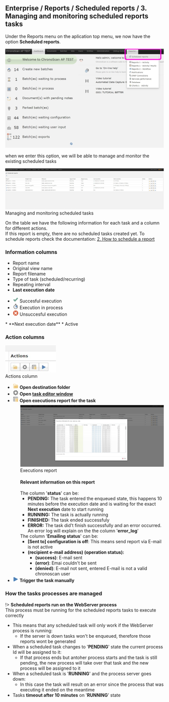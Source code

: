 

## Enterprise / Reports / Scheduled reports / 3. Managing and monitoring scheduled reports tasks

Under the Reports menu on the aplication top menu, we now have the option **Scheduled reports**.

<img src="./_images_/scheduled_reports/menudd.jpg" width="520" height="auto" />  

when we enter this option, we will be able to manage and monitor the existing scheduled tasks

<img src="./_images_/scheduled_reports/scheduled_tasks_manager.jpg" width="520" height="auto" />  
<br/>
<span class="caption">Managing and monitoring scheduled tasks</span>

On the table we have the following information for each task and a column for different actions.  
If this report is empty, there are no scheduled tasks created yet. To schedule reports check the documentation: [2. How to schedule a report](./enterprise/reports/scheduled-reports/2-how-to-schedule-a-report)

### Information columns

* Report name
* Original view name
* Report filename
* Type of task (scheduled/recurring)
* Repeating interval
* **Last execution date**
<ul>
    <li><img src="./_images_/wci_icons/24x24/check.png" width="18" height="auto" /> Succesful execution</li>
    <li><img src="./_images_/wci_icons/24x24/stopwatch2.png" width="18" height="auto"/> Execution in process</li>
    <li><img src="./_images_/wci_icons/24x24/error.png" width="18" height="auto" /> Unsuccesful execution</li>
</ul>
* **Next execution date**
* Active

### Action columns

<img src="./_images_/scheduled_reports/actions.jpg" width="161" height="auto" />
<br/>
<span class="caption">Actions column</span>

<ul>
    <li><img src="./_images_/wci_icons/24x24/folder.png" width="18" height="auto" /> <b>Open destination folder</b></li>
    <li>
        <img src="./_images_/wci_icons/24x24/gearwheel.png" width="18" height="auto">  
        <b>Open <a href="#/./enterprise/reports/scheduled-reports/2-how-to-schedule-a-report?id=form-settings-explanation" target="_blank"> task editor window </a></b>
    </li>
    <li>
        <img src="./_images_/wci_icons/24x24/spreadsheed_data.png" width="18" height="auto" /> <b>Open executions report for the task</b>  
        <ul style="margin-top: 6px;">
            <li style="list-style-type: none;">
                <img src="./_images_/scheduled_reports/executions_report.jpg" width="520" height="auto" />
                <br/>
                <span class="caption">Executions report</span> 
                <br/>
                <h4>Relevant information on this report</h4>
                The column '<b>status</b>' can be:
                <ul>
                    <li><b>PENDING:</b> The task entered the enqueued state, this happens 10 minutes before the execution date and is waiting for the exact <b>Next execution</b> date to start running</li>
                    <li><b>RUNNING:</b> The task is actually running</li>
                    <li><b>FINISHED:</b> The task ended successfuly</li>
                    <li><b>ERROR:</b> The task did't finish successfully and an error occurred. An error log will explain on the the column '<b>error_log</b>'</li>
                </ul>
                The column '<b>Emailing status</b>' can be:
                <ul>
                    <li><b>[Sent to] configuration is off</b>: This means send report via E-mail is not active</li>
                    <li>
                        <b>(recipient e-mail address) (operation status):</b>
                        <ul>
                            <li><b>(success)</b>: E-mail sent</li>
                            <li><b>(error)</b>: Emai couldn't be sent</li>
                            <li><b>(denied)</b>: E-mail not sent, entered E-mail is not a valid chronoscan user</li>
                        </ul>
                    </li>
                </ul>
            </li>
        </ul>
    </li>
    <li><img src="./_images_/wci_icons/24x24/media_play.png" width="18" height="auto" /> <b>Trigger the task manually</b></li>
</ul>

### How the tasks processes are managed

!> **Scheduled reports run on the WebServer process** <br/>This process must be running for the scheduled reports tasks to execute correctly

* This means that any scheduled task will only work if the WebServer process is running:
    * If the server is down tasks won't be enqueued, therefore those reports wont be generated
* When a scheduled task changes to '**PENDING**' state the current process Id will be assigned to it:
    * If that process ends but antoher process starts and the task is still pending, the new process will take over that task and the new process will be assigned to it
* When a scheduled task is '**RUNNING**' and the process server goes down:
    * In this case the task will result on an error since the process that was executing it ended on the meantime
* Tasks **timeout after 10 minutes** on '**RUNNING**' state



